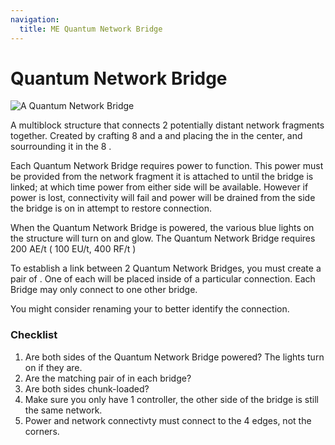 ```yaml
---
navigation:
  title: ME Quantum Network Bridge
---
```


# Quantum Network Bridge

![A Quantum Network Bridge](../../public/assets/large/quantum_network_bridge.png)

A multiblock structure that connects 2 potentially distant network fragments
together. Created by crafting 8 <ItemLink
id="quantum_ring"/> and a <ItemLink
id="quantum_link"/> and placing the <ItemLink
id="quantum_link"/> in the center, and
sourrounding it in the 8 <ItemLink
id="quantum_ring"/>.

Each Quantum Network Bridge requires power to function. This
power must be provided from the network fragment it is attached to until the
bridge is linked; at which time power from either side will be available.
However if power is lost, connectivity will fail and power will be drained
from the side the bridge is on in attempt to restore connection.

When the Quantum Network Bridge is powered, the various blue lights on the structure will turn on and glow.
The Quantum Network Bridge requires 200 AE/t ( 100 EU/t, 400 RF/t )

To establish a link between 2 Quantum Network Bridges, you must
create a pair of <ItemLink
id="quantum_entangled_singularity"/>. One of
each will be placed inside of a particular connection. Each Bridge may only
connect to one other bridge.

You might consider renaming your <ItemLink
id="quantum_entangled_singularity"/> to better
identify the connection.

### Checklist

1. Are both sides of the Quantum Network Bridge powered? The lights turn on if they are.
2. Are the matching pair of <ItemLink id="quantum_entangled_singularity"/> in each bridge?
3. Are both sides chunk-loaded?
4. Make sure you only have 1 controller, the other side of the bridge is still the same network.
5. Power and network connectivty must connect to the 4 edges, not the corners.
